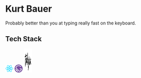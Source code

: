 # Kurt Bauer

Probably better than you at typing really fast on the keyboard.

## Tech Stack
<img src="src/assets/logos/React.js_logo-512.png" height="25px" width="25px" /> <img src="src/assets/logos/gatsby-logo.png" height="25px" width="25px" /> <img src="src/assets/logos/tachyonsLogo.png" height="75px" width="25px" />